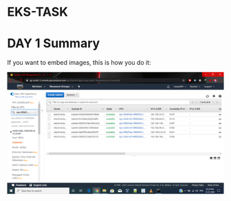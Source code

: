 # EKS-TASK

# DAY 1 Summary

If you want to embed images, this is how you do it:

![img](https://github.com/imswapnil99/EKS-TASK/blob/master/EKS%20Task%20Screenshot/Screenshot%20(20).png)
